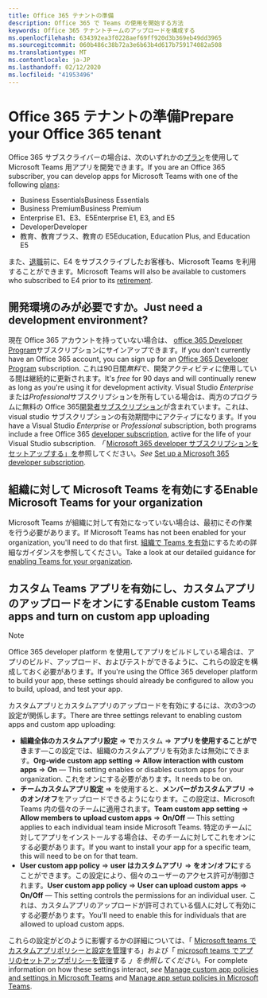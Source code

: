 ```yaml
---
title: Office 365 テナントの準備
description: Office 365 で Teams の使用を開始する方法
keywords: Office 365 テナントチームのアップロードを構成する
ms.openlocfilehash: 634392ea3f0228aef69ff920d3b369eb49dd3965
ms.sourcegitcommit: 060b486c38b72a3e6b63b4d617b759174082a508
ms.translationtype: MT
ms.contentlocale: ja-JP
ms.lasthandoff: 02/12/2020
ms.locfileid: "41953496"
---
```

# <a name="prepare-your-office-365-tenant"></a><span data-ttu-id="8ba38-104">Office 365 テナントの準備</span><span class="sxs-lookup"><span data-stu-id="8ba38-104">Prepare your Office 365 tenant</span></span>

<span data-ttu-id="8ba38-105">Office 365 サブスクライバーの場合は、次のいずれかの[プラン](https://products.office.com/business/compare-more-office-365-for-business-plans)を使用して Microsoft Teams 用アプリを開発できます。</span><span class="sxs-lookup"><span data-stu-id="8ba38-105">If you are an Office 365 subscriber, you can develop apps for Microsoft Teams with one of the following [plans](https://products.office.com/business/compare-more-office-365-for-business-plans):</span></span>

* <span data-ttu-id="8ba38-106">Business Essentials</span><span class="sxs-lookup"><span data-stu-id="8ba38-106">Business Essentials</span></span>
* <span data-ttu-id="8ba38-107">Business Premium</span><span class="sxs-lookup"><span data-stu-id="8ba38-107">Business Premium</span></span>
* <span data-ttu-id="8ba38-108">Enterprise E1、E3、E5</span><span class="sxs-lookup"><span data-stu-id="8ba38-108">Enterprise E1, E3, and E5</span></span>
* <span data-ttu-id="8ba38-109">Developer</span><span class="sxs-lookup"><span data-stu-id="8ba38-109">Developer</span></span>
* <span data-ttu-id="8ba38-110">教育、教育プラス、教育の E5</span><span class="sxs-lookup"><span data-stu-id="8ba38-110">Education, Education Plus, and Education E5</span></span>

<span data-ttu-id="8ba38-111">また、[退職](https://support.office.com//article/important-information-for-office-365-enterprise-e4-customers-f9572348-43a2-43fa-a3d8-3b6c9c042147)前に、E4 をサブスクライブしたお客様も、Microsoft Teams を利用することができます。</span><span class="sxs-lookup"><span data-stu-id="8ba38-111">Microsoft Teams will also be available to customers who subscribed to E4 prior to its [retirement](https://support.office.com//article/important-information-for-office-365-enterprise-e4-customers-f9572348-43a2-43fa-a3d8-3b6c9c042147).</span></span>

## <a name="just-need-a-development-environment"></a><span data-ttu-id="8ba38-112">開発環境のみが必要ですか。</span><span class="sxs-lookup"><span data-stu-id="8ba38-112">Just need a development environment?</span></span>

<span data-ttu-id="8ba38-113">現在 Office 365 アカウントを持っていない場合は、 [office 365 Developer Program](https://dev.office.com/devprogram)サブスクリプションにサインアップできます。</span><span class="sxs-lookup"><span data-stu-id="8ba38-113">If you don't currently have an Office 365 account, you can sign up for an [Office 365 Developer Program](https://dev.office.com/devprogram) subscription.</span></span> <span data-ttu-id="8ba38-114">これは90日間*無料*で、開発アクティビティに使用している間は継続的に更新されます。</span><span class="sxs-lookup"><span data-stu-id="8ba38-114">It's *free* for 90 days and will continually renew as long as you're using it for development activity.</span></span> <span data-ttu-id="8ba38-115">Visual Studio *Enterprise*または*Professional*サブスクリプションを所有している場合は、両方のプログラムに無料の Office 365[開発者サブスクリプション](https://aka.ms/MyVisualStudioBenefits)が含まれています。これは、visual studio サブスクリプションの有効期間中にアクティブになります。</span><span class="sxs-lookup"><span data-stu-id="8ba38-115">If you have a Visual Studio *Enterprise* or *Professional* subscription, both programs include a free Office 365 [developer subscription](https://aka.ms/MyVisualStudioBenefits), active for the life of your Visual Studio subscription.</span></span> <span data-ttu-id="8ba38-116">*「* [Microsoft 365 developer サブスクリプションをセットアップする」を](https://docs.microsoft.com/office/developer-program/office-365-developer-program-get-started)参照してください。</span><span class="sxs-lookup"><span data-stu-id="8ba38-116">*See* [Set up a Microsoft 365 developer subscription](https://docs.microsoft.com/office/developer-program/office-365-developer-program-get-started).</span></span>

## <a name="enable-microsoft-teams-for-your-organization"></a><span data-ttu-id="8ba38-117">組織に対して Microsoft Teams を有効にする</span><span class="sxs-lookup"><span data-stu-id="8ba38-117">Enable Microsoft Teams for your organization</span></span>

<span data-ttu-id="8ba38-118">Microsoft Teams が組織に対して有効になっていない場合は、最初にその作業を行う必要があります。</span><span class="sxs-lookup"><span data-stu-id="8ba38-118">If Microsoft Teams has not been enabled for your organization, you'll need to do that first.</span></span> <span data-ttu-id="8ba38-119">[組織で Teams を有効](https://docs.microsoft.com/microsoftteams/enable-features-office-365)にするための詳細なガイダンスを参照してください。</span><span class="sxs-lookup"><span data-stu-id="8ba38-119">Take a look at our detailed guidance for [enabling Teams for your organization](https://docs.microsoft.com/microsoftteams/enable-features-office-365).</span></span>

## <a name="enable-custom-teams-apps-and-turn-on-custom-app-uploading"></a><span data-ttu-id="8ba38-120">カスタム Teams アプリを有効にし、カスタムアプリのアップロードをオンにする</span><span class="sxs-lookup"><span data-stu-id="8ba38-120">Enable custom Teams apps and turn on custom app uploading</span></span>

> [!Note] 
> <span data-ttu-id="8ba38-121">Office 365 developer platform を使用してアプリをビルドしている場合は、アプリのビルド、アップロード、およびテストができるように、これらの設定を構成しておく必要があります。</span><span class="sxs-lookup"><span data-stu-id="8ba38-121">If you're using the Office 365 developer platform to build your app, these settings should already be configured to allow you to build, upload, and test your app.</span></span>

<span data-ttu-id="8ba38-122">カスタムアプリとカスタムアプリのアップロードを有効にするには、次の3つの設定が関係します。</span><span class="sxs-lookup"><span data-stu-id="8ba38-122">There are three settings relevant to enabling custom apps and custom app uploading:</span></span>

* <span data-ttu-id="8ba38-123">**組織全体のカスタムアプリ設定** => **で**カスタム => **アプリを使用することができ**ます—この設定では、組織のカスタムアプリを有効または無効にできます。</span><span class="sxs-lookup"><span data-stu-id="8ba38-123">**Org-wide custom app setting** => **Allow interaction with custom apps** => **On** — This setting enables or disables custom apps for your organization.</span></span> <span data-ttu-id="8ba38-124">これをオンにする必要があります。</span><span class="sxs-lookup"><span data-stu-id="8ba38-124">It needs to be on.</span></span> 
* <span data-ttu-id="8ba38-125">**チームカスタムアプリ設定** => を使用すると、**メンバーがカスタムアプリ** => **のオン/オフ**をアップロードできるようになります。この設定は、Microsoft Teams 内の個々のチームに適用されます。</span><span class="sxs-lookup"><span data-stu-id="8ba38-125">**Team custom app setting** => **Allow members to upload custom apps** => **On/Off** — This setting applies to each individual team inside Microsoft Teams.</span></span> <span data-ttu-id="8ba38-126">特定のチームに対してアプリをインストールする場合は、そのチームに対してこれをオンにする必要があります。</span><span class="sxs-lookup"><span data-stu-id="8ba38-126">If you want to install your app for a specific team, this will need to be on for that team.</span></span>
* <span data-ttu-id="8ba38-127">**User custom app policy** => **user はカスタムアプリ** => **をオン/オフに**することができます。この設定により、個々のユーザーのアクセス許可が制御されます。</span><span class="sxs-lookup"><span data-stu-id="8ba38-127">**User custom app policy** => **User can upload custom apps** => **On/Off** — This setting controls the permissions for an individual user.</span></span> <span data-ttu-id="8ba38-128">これは、カスタムアプリのアップロードが許可されている個人に対して有効にする必要があります。</span><span class="sxs-lookup"><span data-stu-id="8ba38-128">You'll need to enable this for individuals that are allowed to upload custom apps.</span></span>

<span data-ttu-id="8ba38-129">これらの設定がどのように影響するかの詳細については、「 [Microsoft teams でカスタムアプリポリシーと設定を管理](https://docs.microsoft.com/microsoftteams/teams-custom-app-policies-and-settings)する」および「 [microsoft teams でアプリのセットアップポリシーを管理](https://docs.microsoft.com/microsoftteams/teams-app-setup-policies)する *」を参照してください*。</span><span class="sxs-lookup"><span data-stu-id="8ba38-129">For complete information on how these settings interact, *see* [Manage custom app policies and settings in Microsoft Teams](https://docs.microsoft.com/microsoftteams/teams-custom-app-policies-and-settings) and [Manage app setup policies in Microsoft Teams](https://docs.microsoft.com/microsoftteams/teams-app-setup-policies).</span></span>

